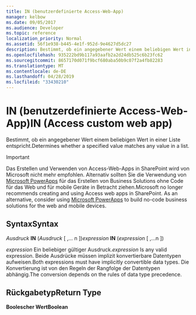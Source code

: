 ```yaml
---
title: IN (benutzerdefinierte Access-Web-App)
manager: kelbow
ms.date: 09/05/2017
ms.audience: Developer
ms.topic: reference
localization_priority: Normal
ms.assetid: 56f1e938-b445-4e1f-952d-9e4627d5dc27
description: Bestimmt, ob ein angegebener Wert einem beliebigen Wert in einer Liste entspricht.
ms.openlocfilehash: 935222bd9b117a93aafb2a2d24db525c6b23fc62
ms.sourcegitcommit: 8657170d071f9bcf680aba50b9c07f2a4fb82283
ms.translationtype: MT
ms.contentlocale: de-DE
ms.lasthandoff: 04/28/2019
ms.locfileid: "33430210"
---
```

# <a name="in-access-custom-web-app"></a><span data-ttu-id="7d944-103">IN (benutzerdefinierte Access-Web-App)</span><span class="sxs-lookup"><span data-stu-id="7d944-103">IN (Access custom web app)</span></span>

<span data-ttu-id="7d944-104">Bestimmt, ob ein angegebener Wert einem beliebigen Wert in einer Liste entspricht.</span><span class="sxs-lookup"><span data-stu-id="7d944-104">Determines whether a specified value matches any value in a list.</span></span>
  
> [!IMPORTANT]
> <span data-ttu-id="7d944-p101">Das Erstellen und Verwenden von Access-Web-Apps in SharePoint wird von Microsoft nicht mehr empfohlen. Alternativ sollten Sie die Verwendung von [Microsoft PowerApps](https://powerapps.microsoft.com/en-us/) für das Erstellen von Business Solutions ohne Code für das Web und für mobile Geräte in Betracht ziehen.</span><span class="sxs-lookup"><span data-stu-id="7d944-p101">Microsoft no longer recommends creating and using Access web apps in SharePoint. As an alternative, consider using [Microsoft PowerApps](https://powerapps.microsoft.com/en-us/) to build no-code business solutions for the web and mobile devices.</span></span> 
  
## <a name="syntax"></a><span data-ttu-id="7d944-107">Syntax</span><span class="sxs-lookup"><span data-stu-id="7d944-107">Syntax</span></span>

 <span data-ttu-id="7d944-108">*Ausdruck* **IN** (*Ausdruck*  [ ,... n ])</span><span class="sxs-lookup"><span data-stu-id="7d944-108">*expression* **IN** (*expression*  [ ,...n ])</span></span> 
  
 <span data-ttu-id="7d944-109">*expression*  Ein beliebiger gültiger Ausdruck.</span><span class="sxs-lookup"><span data-stu-id="7d944-109">*expression*  Is any valid expression.</span></span> <span data-ttu-id="7d944-110">Beide Ausdrücke müssen implizit konvertierbare Datentypen aufweisen.</span><span class="sxs-lookup"><span data-stu-id="7d944-110">Both expressions must have implicitly convertible data types.</span></span> <span data-ttu-id="7d944-111">Die Konvertierung ist von den Regeln der Rangfolge der Datentypen abhängig.</span><span class="sxs-lookup"><span data-stu-id="7d944-111">The conversion depends on the rules of data type precedence.</span></span> 
  
## <a name="return-type"></a><span data-ttu-id="7d944-112">Rückgabetyp</span><span class="sxs-lookup"><span data-stu-id="7d944-112">Return Type</span></span>

 <span data-ttu-id="7d944-113">**Boolescher Wert**</span><span class="sxs-lookup"><span data-stu-id="7d944-113">**Boolean**</span></span>
  


